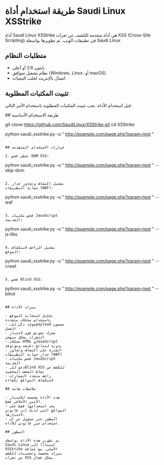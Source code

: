 # طريقة استخدام أداة Saudi Linux XSStrike

أداة Saudi Linux XSStrike هي أداة متقدمة للكشف عن ثغرات XSS (Cross-Site Scripting) في تطبيقات الويب. تم تطويرها بواسطة Saudi Linux 

## متطلبات النظام

- بايثون 3.6 أو أعلى
- نظام تشغيل متوافق (Windows، Linux، أو macOS)
- اتصال بالإنترنت لجلب التبعيات

## تثبيت المكتبات المطلوبة

قبل استخدام الأداة، يجب تثبيت المكتبات المطلوبة باستخدام الأمر التالي:



## طريقة الاستخدام الأساسية

git clone https://github.com/SaudiLinux/XSStrike.git
cd XSStrike

python saudi_xsstrike.py -u " http://example.com/page.php?param=test "

```

## خيارات الاستخدام المتقدمة

1. تخطي فحص DOM XSS:
```
python saudi_xsstrike.py -u " http://example.com/page.php?param=test " --skip-dom

```

2. تفعيل اكتشاف وتجاوز جدار 
حماية التطبيقات (WAF):
```
python saudi_xsstrike.py -u " http://example.com/page.php?param=test " --waf

```

3. فحص مكتبات JavaScript 
القديمة:
```
python saudi_xsstrike.py -u " http://example.com/page.php?param=test " --js-libs

```

4. تفعيل الزاحف لاستكشاف 
الموقع:
```
python saudi_xsstrike.py -u " http://example.com/page.php?param=test " --crawl

```

5. فحص Blind XSS:
```
python saudi_xsstrike.py -u " http://example.com/page.php?param=test " --blind

```

## ميزات الأداة

- تحليل استجابة الموقع 
باستخدام محللات متعددة
- مولد ذكي للـpayload مضمون 
العمل
- محرك تشويش قوي لاختبار 
الثغرات بشكل منهجي
- محللات HTML وJavaScript 
يدوية لنتائج دقيقة وموثوقة
- القدرة على اكتشاف وتجاوز 
جدار حماية التطبيقات (WAF)
- فحص مكتبات JavaScript 
القديمة
- دعم للـBlind XSS للكشف عن 
نقاط الضعف المخفية
- زاحف متعدد المسارات 
لاستكشاف المواقع بكفاءة

## ملاحظات هامة

- هذه الأداة مخصصة للاختبار 
الأمني الأخلاقي فقط.
- يجب استخدامها فقط على 
المواقع التي لديك إذن قانوني 
لاختبارها.
- المطور غير مسؤول عن أي 
استخدام غير قانوني للأداة.

## المطور

تم تطوير هذه الأداة بواسطة 
Saudi Linux استنادًا إلى 
XSStrike الأصلي، مع إضافة 
ميزات مخصصة وتحسينات للكشف 
عن ثغرات XSS بشكل فعال.
```
